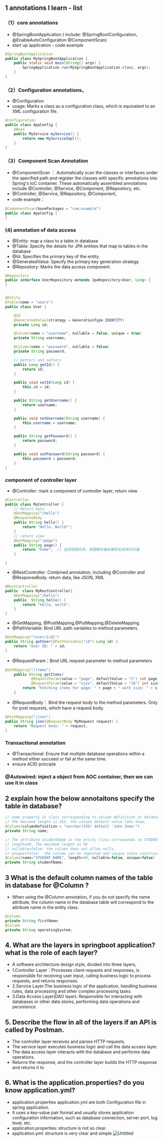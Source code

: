## 1 annotations l learn - list
### （1）core annotations
- @SpringBootApplication ( include: @SpringBootConfiguration、@EnableAutoConfiguration  @ComponentScan)
- start up application - code example
```java
@SpringBootApplication
public class MySpringBootApplication {
    public static void main(String[] args) {
        SpringApplication.run(MySpringBootApplication.class, args);
    }
}
```
### （2）Configuration annotations、
- @Configuration
- usage:  Marks a class as a configuration class, which is equivalent to an XML configuration file.

```java
@Configuration
public class AppConfig {
    @Bean
    public MyService myService() {
        return new MyServiceImpl();
    }
}
```

### （3）Component Scan Annotation
- @ComponentScan ： Automatically scan the classes or interfaces under the specified path and register the classes with specific annotations into Spring's IoC container. These automatically assembled annotations include @Controller, @Service, @Component, @Repository, etc.
- @Controller, @Service,  @Repository, @Component,
- code example： 
```java
@ComponentScan(basePackages = "com.example")
public class AppConfig {
}
```

###  (4) annotation of  data access
- @Entity:  map a class to a table in database
- @Table: Specify the details for JPA entities that map to tables in the database
- @Id: Specifies the primary key of the entity.
- @GeneratedValue:  Specify the primary key generation strategy
- @Repository: Marks the data access component.
```java 
@Repository
public interface UserRepository extends JpaRepository<User, Long> {
}
```

```java

@Entity
@Table(name = "users")
public class User {

    @Id
    @GeneratedValue(strategy = GenerationType.IDENTITY)
    private Long id;

    @Column(name = "username", nullable = false, unique = true)
    private String username;

    @Column(name = "password", nullable = false)
    private String password;

    // Getters and setters
    public Long getId() {
        return id;
    }

    public void setId(Long id) {
        this.id = id;
    }

    public String getUsername() {
        return username;
    }

    public void setUsername(String username) {
        this.username = username;
    }

    public String getPassword() {
        return password;
    }

    public void setPassword(String password) {
        this.password = password;
    }
}

```
### component of controller layer
- @Controller: mark a component of controller layer, return view 
```java
@Controller
public class MyController {
    // Return data
    @GetMapping("/hello")
    @ResponseBody
    public String hello() {
        return "Hello, World!";
    }
    // return view
    @GetMapping("/page")
    public String page() {
        return "home";  // 返回视图名称，视图解析器会解析到具体的页面
    }

}
```
- @RestController:  Combined annotation, including @Controller and @ResponseBody. return data, like JSON, XML
```java
@RestController
public  class MyRestController{
    @GetMapping("/hello")
    public  String hello() {
        return "hello, world";
    }
}
```
- @GetMapping, @PostMapping,@PutMapping,@DeleteMapping
- @PathVariable: Bind URL path variables to method parameters.
```java
@GetMapping("/user/{id}")
public String getUser(@PathVariable("id") Long id) {
    return "User ID: " + id;
}
```
-  @RequestParam：Bind URL request parameter to method parameters
```java
@GetMapping("/items")
    public String getItems(
            @RequestParam(value = "page", defaultValue = "1") int page,
            @RequestParam(value = "size", defaultValue = "10") int size) {
        return "Fetching items for page: " + page + " with size: " + size;
    }
```
- @RequestBody： Bind the request body to the method parameters. Only for post requests, which have a request body.
```java
@PostMapping("/json")
public String json(@RequestBody MyRequest request) {
    return "Request body: " + request;
}
```

### Transactional annotation
- @Transactional: Ensure that multiple database operations within a method either succeed or fail at the same time.
- ensure ACID principle

### @Autowired: inject a object from AOC container, then we can use it in class


## 2  explain how the below annotaitons specify the table in database?
```java
// name property in class corresponding to column definition in database
// The maximum length is 255, the column default value John Snow, 
@Column(columnDefinition = "varchar(255) default 'John Snow'")
private String name;

// The attribute studentName in the entity class corresponds to STUDENT_NAME in the database
// length=50, The maximum length is 50
// nullable=false: the column does not allow nulls.
// unique=false:  the column can be repeated and unique value constraint is not required.
@Column(name="STUDENT_NAME", length=50, nullable=false, unique=false)
private String studentName;
``` 

## 3 What is the default column names of the table in database for @Column ?
- When using the @Column annotation, if you do not specify the name attribute, the column name in the database table will correspond to the attribute name in the entity class.
```java
@Column
private String firstName;
@Column
private String operatingSystem;
```
## 4. What are the layers in springboot application? what is the role of each layer?
- A software architecture design style, divided into three layers,
- 1.Controller Layer：Processes client requests and responses, is responsible for receiving user input, calling business logic to process requests, and returns responses.
- 2.Service Layer:The business logic of the application, handling business rules, data processing and other complex processing tasks
- 3.Data Access Layer(DAO layer): Responsible for interacting with databases or other data stores, performing data operations and persistence
## 5. Describe the flow in all of the layers if an API is called by Postman.
- The controller layer receives and parses HTTP requests. 
- The service layer executes business logic and call the data access layer. 
- The data access layer interacts with the database and performs data operations. 
- Returns the response, and the controller layer builds the HTTP response and returns it to
## 6. What is the application.properties? do you know application.yml?
- application.properties   application.yml  are both Configuration file in spring application.
- It uses a key-value pair format and usually stores application configuration information, such as database connection, server port, log level, etc.
- application.properties:  structure is not so clear.
- application.yml: structure is very clear and simple
  ![Untitled](https://prod-files-secure.s3.us-west-2.amazonaws.com/db0a86bd-8f1e-42bd-882d-3e9925b71d41/1808083f-05ae-41ca-838b-b180facb0187/Untitled.png)